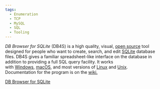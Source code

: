 ```yaml
---
tags:
  - Enumeration
  - TCP
  - MySQL
  - SQL
  - Tooling
---
```

_DB Browser for SQLite_ (DB4S) is a high quality, visual, [open source](https://github.com/sqlitebrowser/sqlitebrowser) tool designed for people who want to create, search, and edit [SQLite](https://www.sqlite.org/) database files. DB4S gives a familiar spreadsheet-like interface on the database in addition to providing a full SQL query facility. It works with [Windows](https://sqlitebrowser.org/dl#windows), [macOS](https://sqlitebrowser.org/dl#macos), and most versions of [Linux](https://sqlitebrowser.org/dl#linux) and [Unix](https://sqlitebrowser.org/dl#freebsd). Documentation for the program is on the [wiki.](https://github.com/sqlitebrowser/sqlitebrowser/wiki)


[DB Browser for SQLite](https://sqlitebrowser.org/)